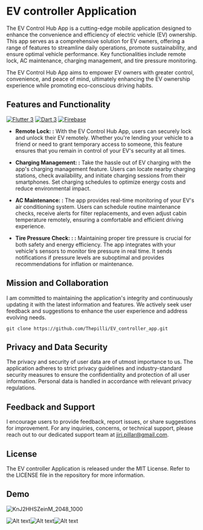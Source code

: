 # EV controller Application

The EV Control Hub App is a cutting-edge mobile application designed to enhance the convenience and efficiency of electric vehicle (EV) ownership. This app serves as a comprehensive solution for EV owners, offering a range of features to streamline daily operations, promote sustainability, and ensure optimal vehicle performance. Key functionalities include remote lock, AC maintenance, charging management, and tire pressure monitoring.

The EV Control Hub App aims to empower EV owners with greater control, convenience, and peace of mind, ultimately enhancing the EV ownership experience while promoting eco-conscious driving habits.

## Features and Functionality

[![Flutter 3](https://img.shields.io/badge/Flutter-3.10-02569b.svg?style=flat-square&logo=flutter&logoColor=13b9fd)](https://flutter.dev/)
[![Dart 3](https://img.shields.io/badge/Dart-3.0-0175c2.svg?style=flat-square&logo=dart&logoColor=13b9fd)](https://dart.dev/)
[![Firebase](https://img.shields.io/badge/Firebase--ffcc30.svg?style=flat-square&logo=firebase)](https://firebase.google.com/)

- **Remote Lock: :**
  With the EV Control Hub App, users can securely lock and unlock their EV remotely. Whether you're lending your vehicle to a friend or need to grant temporary access to someone, this feature ensures that you remain in control of your EV's security at all times.

- **Charging Management: :**
  Take the hassle out of EV charging with the app's charging management feature. Users can locate nearby charging stations, check availability, and initiate charging sessions from their smartphones. Set charging schedules to optimize energy costs and reduce environmental impact.

- **AC Maintenance: :**
  The app provides real-time monitoring of your EV's air conditioning system. Users can schedule routine maintenance checks, receive alerts for filter replacements, and even adjust cabin temperature remotely, ensuring a comfortable and efficient driving experience.

- **Tire Pressure Check: : :**
  Maintaining proper tire pressure is crucial for both safety and energy efficiency. The app integrates with your vehicle's sensors to monitor tire pressure in real time. It sends notifications if pressure levels are suboptimal and provides recommendations for inflation or maintenance.

## Mission and Collaboration

I am committed to maintaining the application's integrity and continuously updating it with the latest information and features. We actively seek user feedback and suggestions to enhance the user experience and address evolving needs.

```
git clone https://github.com/Thepilli/EV_controller_app.git
```

## Privacy and Data Security

The privacy and security of user data are of utmost importance to us. The application adheres to strict privacy guidelines and industry-standard security measures to ensure the confidentiality and protection of all user information. Personal data is handled in accordance with relevant privacy regulations.

## Feedback and Support

I encourage users to provide feedback, report issues, or share suggestions for improvement. For any inquiries, concerns, or technical support, please reach out to our dedicated support team at jiri.pillar@gmail.com.

## License

The EV controller Application is released under the MIT License. Refer to the LICENSE file in the repository for more information.

## Demo
![KnJ2HHSZeinM_2048_1000](https://github.com/Thepilli/EV_controller_app/assets/104307512/d984195a-c35a-46f9-a614-2014dd0e3d1a)

![Alt text](<assets/screenshots/screen (1).png>)![Alt text](<assets/screenshots/screen (2).png>)![Alt text](<assets/screenshots/screen (3).png>)
